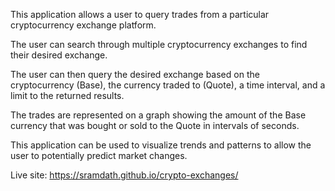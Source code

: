 This application allows a user to query trades from a particular cryptocurrency exchange platform. 

The user can search through multiple cryptocurrency exchanges to find their desired exchange.

The user can then query the desired exchange based on the cryptocurrency (Base), the currency traded to (Quote), a time interval, and a limit to the returned results.

The trades are represented on a graph showing the amount of the Base currency that was bought or sold to the Quote in intervals of seconds.

This application can be used to visualize trends and patterns to allow the user to potentially predict market changes. 

Live site: https://sramdath.github.io/crypto-exchanges/
